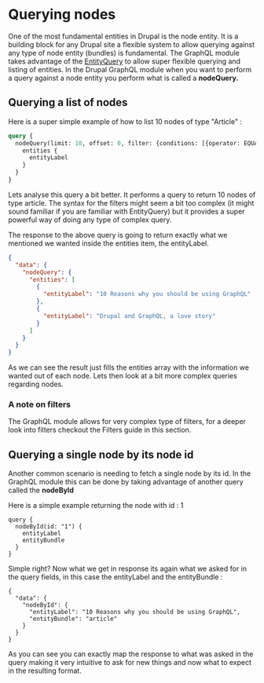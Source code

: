 # Querying nodes

One of the most fundamental entities in Drupal is the node entity. It is a building block for any Drupal site a flexible system to allow querying against any type of node entity \(bundles\) is fundamental. The GraphQL module takes advantage of the [EntityQuery](https://api.drupal.org/api/drupal/core!lib!Drupal.php/function/Drupal%3A%3AentityQuery/8.2.x) to allow super flexible querying and listing of entities. In the Drupal GraphQL module when you want to perform a query against a node entity you perform what is called a **nodeQuery.**

## Querying a list of nodes

Here is a super simple example of how to list 10 nodes of type "Article" :

```graphql
query {
  nodeQuery(limit: 10, offset: 0, filter: {conditions: [{operator: EQUAL, field: "type", value: ["article"]}]}) {
    entities {
      entityLabel
    }
  }
}
```

Lets analyse this query a bit better. It performs a query to return 10 nodes of type article. The syntax for the filters might seem a bit too complex \(it might sound familiar if you are familiar with EntityQuery\) but it provides a super powerful way of doing any type of complex query.

The response to the above query is going to return exactly what we mentioned we wanted inside the entities item, the entityLabel.

```json
{
  "data": {
    "nodeQuery": {
      "entities": [
        {
          "entityLabel": "10 Reasons why you should be using GraphQL"
        },
        {
          "entityLabel": "Drupal and GraphQL, a love story"
        }
      ]
    }
  }
}
```

As we can see the result just fills the entities array with the information we wanted out of each node. Lets then look at a bit more complex queries regarding nodes.

### A note on filters

The GraphQL module allows for very complex type of filters, for a deeper look into filters checkout the Filters guide in this section.

## Querying a single node by its node id

Another common scenario is needing to fetch a single node by its id. In the GraphQL module this can be done by taking advantage of another query called the **nodeById**

Here is a simple example returning the node with id : 1

```
query {
  nodeById(id: "1") {
    entityLabel
    entityBundle
  }
}
```

Simple right? Now what we get in response its again what we asked for in the query fields, in this case the entityLabel and the entityBundle :

```
{
  "data": {
    "nodeById": {
      "entityLabel": "10 Reasons why you should be using GraphQL",
      "entityBundle": "article"
    }
  }
}
```

As you can see you can exactly map the response to what was asked in the query making it very intuitive to ask for new things and now what to expect in the resulting format.

